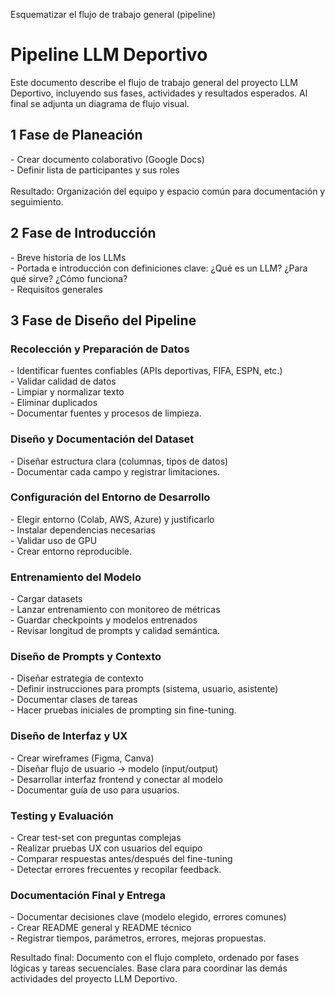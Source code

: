 ﻿Esquematizar el flujo de trabajo general (pipeline)
# **Pipeline LLM Deportivo**
Este documento describe el flujo de trabajo general del proyecto LLM Deportivo, incluyendo sus fases, actividades y resultados esperados. Al final se adjunta un diagrama de flujo visual.
## **1️ Fase de Planeación**
\- Crear documento colaborativo (Google Docs)\
\- Definir lista de participantes y sus roles\
\
Resultado: Organización del equipo y espacio común para documentación y seguimiento.
## **2️ Fase de Introducción**
\- Breve historia de los LLMs\
\- Portada e introducción con definiciones clave: ¿Qué es un LLM? ¿Para qué sirve? ¿Cómo funciona?\
\- Requisitos generales
## **3️ Fase de Diseño del Pipeline**
### **Recolección y Preparación de Datos**
\- Identificar fuentes confiables (APIs deportivas, FIFA, ESPN, etc.)\
\- Validar calidad de datos\
\- Limpiar y normalizar texto\
\- Eliminar duplicados\
\- Documentar fuentes y procesos de limpieza.
### **Diseño y Documentación del Dataset**
\- Diseñar estructura clara (columnas, tipos de datos)\
\- Documentar cada campo y registrar limitaciones.
### **Configuración del Entorno de Desarrollo**
\- Elegir entorno (Colab, AWS, Azure) y justificarlo\
\- Instalar dependencias necesarias\
\- Validar uso de GPU\
\- Crear entorno reproducible.


### **Entrenamiento del Modelo**
\- Cargar datasets\
\- Lanzar entrenamiento con monitoreo de métricas\
\- Guardar checkpoints y modelos entrenados\
\- Revisar longitud de prompts y calidad semántica.
### **Diseño de Prompts y Contexto**
\- Diseñar estrategia de contexto\
\- Definir instrucciones para prompts (sistema, usuario, asistente)\
\- Documentar clases de tareas\
\- Hacer pruebas iniciales de prompting sin fine-tuning.
### **Diseño de Interfaz y UX**
\- Crear wireframes (Figma, Canva)\
\- Diseñar flujo de usuario → modelo (input/output)\
\- Desarrollar interfaz frontend y conectar al modelo\
\- Documentar guía de uso para usuarios.
### **Testing y Evaluación**
\- Crear test-set con preguntas complejas\
\- Realizar pruebas UX con usuarios del equipo\
\- Comparar respuestas antes/después del fine-tuning\
\- Detectar errores frecuentes y recopilar feedback.
### **Documentación Final y Entrega**
\- Documentar decisiones clave (modelo elegido, errores comunes)\
\- Crear README general y README técnico\
\- Registrar tiempos, parámetros, errores, mejoras propuestas.

Resultado final: Documento con el flujo completo, ordenado por fases lógicas y tareas secuenciales. Base clara para coordinar las demás actividades del proyecto LLM Deportivo.






